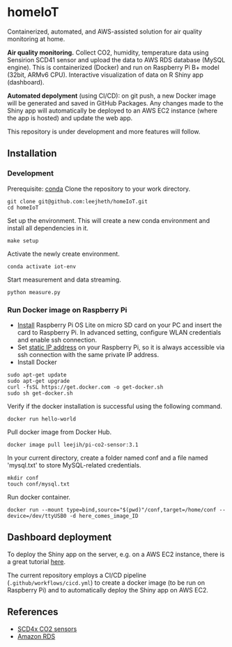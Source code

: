 # homeIoT

Containerized, automated, and AWS-assisted solution for air quality monitoring at home.

**Air quality monitoring.** Collect CO2, humidity, temperature data using Sensirion SCD41 sensor and upload the data to AWS RDS database (MySQL engine). This is containerized (Docker) and run on Raspberry Pi B+ model (32bit, ARMv6 CPU). Interactive visualization of data on R Shiny app (dashboard).

**Automated depolyment** (using CI/CD): on git push, a new Docker image will be generated and saved in GitHub Packages. Any changes made to the Shiny app will automatically be deployed to an AWS EC2 instance (where the app is hosted) and update the web app. 

This repository is under development and more features will follow.

## Installation
### Development
Prerequisite: [conda](https://docs.conda.io/projects/conda/en/stable/user-guide/install/index.html)
Clone the repository to your work directory.
```
git clone git@github.com:leejheth/homeIoT.git
cd homeIoT
```

Set up the environment. This will create a new conda environment and install all dependencies in it.
```
make setup
```

Activate the newly create environment.
```
conda activate iot-env
```

Start measurement and data streaming.
```
python measure.py
```

### Run Docker image on Raspberry Pi
* [Install](https://www.raspberrypi.com/software/) Raspberry Pi OS Lite on micro SD card on your PC and insert the card to Raspberry Pi. In advanced setting, configure WLAN credentials and enable ssh connection.
* Set [static IP address](https://www.makeuseof.com/raspberry-pi-set-static-ip/) on your Raspberry Pi, so it is always accessible via ssh connection with the same private IP address.
* Install Docker
```
sudo apt-get update
sudo apt-get upgrade
curl -fsSL https://get.docker.com -o get-docker.sh
sudo sh get-docker.sh
```
Verify if the docker installation is successful using the following command.
```
docker run hello-world
```

Pull docker image from Docker Hub.
```
docker image pull leejih/pi-co2-sensor:3.1
```

In your current directory, create a folder named conf and a file named 'mysql.txt' to store MySQL-related credentials.
```
mkdir conf
touch conf/mysql.txt
```

Run docker container.
```
docker run --mount type=bind,source="$(pwd)"/conf,target=/home/conf --device=/dev/ttyUSB0 -d here_comes_image_ID
```

## Dashboard deployment

To deploy the Shiny app on the server, e.g. on a AWS EC2 instance, there is a great tutorial [here](https://www.charlesbordet.com/en/guide-shiny-aws/#what-should-you-expect-from-this-guide).

The current repository employs a CI/CD pipeline (`.github/workflows/cicd.yml`) to create a docker image (to be run on Raspberry Pi) and to automatically deploy the Shiny app on AWS EC2.

## References
* [SCD4x CO2 sensors](https://developer.sensirion.com/sensirion-products/scd4x-co2-sensors/)
* [Amazon RDS](https://aws.amazon.com/rds/)
